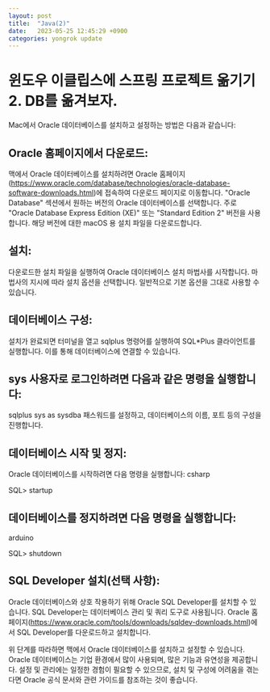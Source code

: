 ```yaml
---
layout: post
title:  "Java(2)"
date:   2023-05-25 12:45:29 +0900
categories: yongrok update
---
```




윈도우 이클립스에 스프링 프로젝트 옮기기 2. DB를 옮겨보자.
================
Mac에서 Oracle 데이터베이스를 설치하고 설정하는 방법은 다음과 같습니다:

## Oracle 홈페이지에서 다운로드:
맥에서 Oracle 데이터베이스를 설치하려면 Oracle 홈페이지(https://www.oracle.com/database/technologies/oracle-database-software-downloads.html)에 접속하여 다운로드 페이지로 이동합니다.
"Oracle Database" 섹션에서 원하는 버전의 Oracle 데이터베이스를 선택합니다.
주로 "Oracle Database Express Edition (XE)" 또는 "Standard Edition 2" 버전을 사용합니다.
해당 버전에 대한 macOS 용 설치 파일을 다운로드합니다.

## 설치:
다운로드한 설치 파일을 실행하여 Oracle 데이터베이스 설치 마법사를 시작합니다.
마법사의 지시에 따라 설치 옵션을 선택합니다. 일반적으로 기본 옵션을 그대로 사용할 수 있습니다.

## 데이터베이스 구성:
설치가 완료되면 터미널을 열고 sqlplus 명령어를 실행하여 SQL*Plus 클라이언트를 실행합니다. 이를 통해 데이터베이스에 연결할 수 있습니다.

## sys 사용자로 로그인하려면 다음과 같은 명령을 실행합니다:
sqlplus sys as sysdba
패스워드를 설정하고, 데이터베이스의 이름, 포트 등의 구성을 진행합니다.

## 데이터베이스 시작 및 정지:
Oracle 데이터베이스를 시작하려면 다음 명령을 실행합니다:
csharp

SQL> 
startup

## 데이터베이스를 정지하려면 다음 명령을 실행합니다:
arduino

SQL> 
shutdown

## SQL Developer 설치(선택 사항):
Oracle 데이터베이스와 상호 작용하기 위해 Oracle SQL Developer를 설치할 수 있습니다. 
SQL Developer는 데이터베이스 관리 및 쿼리 도구로 사용됩니다.
Oracle 홈페이지(https://www.oracle.com/tools/downloads/sqldev-downloads.html)에서 SQL Developer를 다운로드하고 설치합니다.


위 단계를 따라하면 맥에서 Oracle 데이터베이스를 설치하고 설정할 수 있습니다. 
Oracle 데이터베이스는 기업 환경에서 많이 사용되며, 많은 기능과 유연성을 제공합니다. 설정 및 관리에는 일정한 경험이 필요할 수 있으므로, 설치 및 구성에 어려움을 겪는다면 Oracle 공식 문서와 관련 가이드를 참조하는 것이 좋습니다.